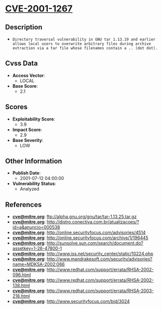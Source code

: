 
# [CVE-2001-1267](ftp://alpha.gnu.org/gnu/tar/tar-1.13.25.tar.gz)

## Description

- `Directory traversal vulnerability in GNU tar 1.13.19 and earlier allows local users to overwrite arbitrary files during archive extraction via a tar file whose filenames contain a .. (dot dot).`

## Cvss Data

- **Access Vector**:
  - LOCAL
- **Base Score**:
  - 2.1

## Scores

- **Exploitability Score**:
  - 3.9
- **Impact Score**:
  - 2.9
- **Base Severity**:
  - LOW

## Other Information

- **Publish Date**:
  - 2001-07-12 04:00:00
- **Vulnerability Status**:
  - Analyzed

## References

- **cve@mitre.org**: ftp://alpha.gnu.org/gnu/tar/tar-1.13.25.tar.gz
- **cve@mitre.org**: http://distro.conectiva.com.br/atualizacoes/?id=a&anuncio=000538
- **cve@mitre.org**: http://online.securityfocus.com/advisories/4514
- **cve@mitre.org**: http://online.securityfocus.com/archive/1/196445
- **cve@mitre.org**: http://sunsolve.sun.com/search/document.do?assetkey=1-26-47800-1
- **cve@mitre.org**: http://www.iss.net/security_center/static/10224.php
- **cve@mitre.org**: http://www.mandrakesoft.com/security/advisories?name=MDKSA-2002:066
- **cve@mitre.org**: http://www.redhat.com/support/errata/RHSA-2002-096.html
- **cve@mitre.org**: http://www.redhat.com/support/errata/RHSA-2002-138.html
- **cve@mitre.org**: http://www.redhat.com/support/errata/RHSA-2003-218.html
- **cve@mitre.org**: http://www.securityfocus.com/bid/3024
